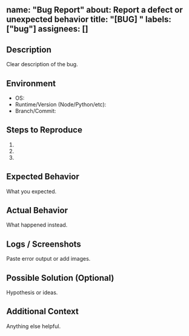 name: "Bug Report"
about: Report a defect or unexpected behavior
title: "[BUG] "
labels: ["bug"]
assignees: []
---

## Description
Clear description of the bug.

## Environment
- OS:
- Runtime/Version (Node/Python/etc):
- Branch/Commit:

## Steps to Reproduce
1.
2.
3.

## Expected Behavior
What you expected.

## Actual Behavior
What happened instead.

## Logs / Screenshots
Paste error output or add images.

## Possible Solution (Optional)
Hypothesis or ideas.

## Additional Context
Anything else helpful.
